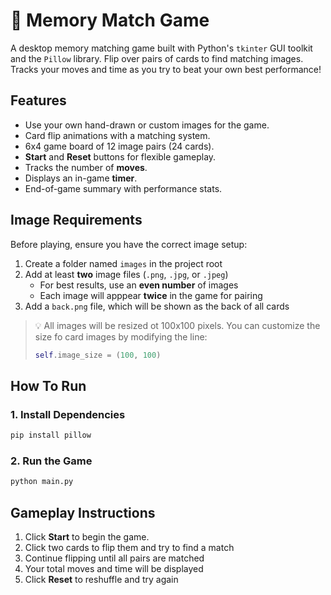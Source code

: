# 🧠 Memory Match Game
A desktop memory matching game built with Python's `tkinter` GUI toolkit and the `Pillow` library. Flip over pairs of cards to find matching images. Tracks your moves and time as you try to beat your own best performance!

## Features
- Use your own hand-drawn or custom images for the game.
- Card flip animations with a matching system.
- 6x4 game board of 12 image pairs (24 cards).
- **Start** and **Reset** buttons for flexible gameplay.
- Tracks the number of **moves**.
- Displays an in-game **timer**.
- End-of-game summary with performance stats.

## Image Requirements
Before playing, ensure you have the correct image setup:
1. Create a folder named `images` in the project root
2. Add at least **two** image files (`.png`, `.jpg`, or `.jpeg`)
   - For best results, use an **even number** of images
   - Each image will apppear **twice** in the game for pairing
4. Add a `back.png` file, which will be shown as the back of all cards

> 💡 All images will be resized ot 100x100 pixels. You can customize the size fo card images by modifying the line:
> ```python
> self.image_size = (100, 100)
> ```

## How To Run
### 1. Install Dependencies
```bash
pip install pillow
```
### 2. Run the Game
```bash
python main.py
```

## Gameplay Instructions
1. Click **Start** to begin the game.
2. Click two cards to flip them and try to find a match
3. Continue flipping until all pairs are matched
4. Your total moves and time will be displayed
5. Click **Reset** to reshuffle and try again
